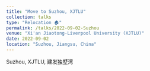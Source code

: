 ```yaml
---
title: "Move to Suzhou, XJTLU"
collection: talks
type: "Relocation 🏠"
permalink: /talks/2022-09-02-Suzhou
venue: "Xi'an Jiaotong-Liverpool University (XJTLU)"
date: 2022-09-02
location: "Suzhou, Jiangsu, China"
---
```


Suzhou, XJTLU, 建发独墅湾
